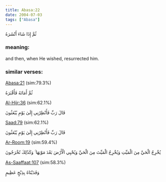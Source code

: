 ```yaml
---
title: Abasa:22
date: 2004-07-03
tags: ["Abasa"]
---
```

ثُمَّ إِذَا شَاءَ أَنْشَرَهُ
### meaning: 
and then, when He wished, resurrected him.
### similar verses: 

[Abasa:21](/80/21) (sim:79.3%)

ثُمَّ أَمَاتَهُ فَأَقْبَرَهُ

[Al-Hijr:36](/15/36) (sim:62.1%)

قَالَ رَبِّ فَأَنْظِرْنِي إِلَىٰ يَوْمِ يُبْعَثُونَ

[Saad:79](/38/79) (sim:62.1%)

قَالَ رَبِّ فَأَنْظِرْنِي إِلَىٰ يَوْمِ يُبْعَثُونَ

[Ar-Room:19](/30/19) (sim:59.4%)

يُخْرِجُ الْحَيَّ مِنَ الْمَيِّتِ وَيُخْرِجُ الْمَيِّتَ مِنَ الْحَيِّ وَيُحْيِي الْأَرْضَ بَعْدَ مَوْتِهَا ۚ وَكَذَٰلِكَ تُخْرَجُونَ

[As-Saaffaat:107](/37/107) (sim:58.3%)

وَفَدَيْنَاهُ بِذِبْحٍ عَظِيمٍ
